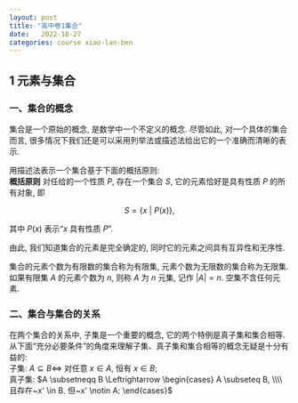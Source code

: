 ```yaml
---
layout: post
title: "高中卷1集合"
date:   2022-10-27
categories: course xiao-lan-ben
---
```


## 1 元素与集合

### 一、集合的概念

集合是一个原始的概念$,$ 是数学中一个不定义的概念$.$ 尽管如此$,$ 对一个具体的集合而言$,$ 很多情况下我们还是可以采用列举法或描述法给出它的一个准确而清晰的表示$.$  

用描述法表示一个集合基于下面的概括原则$:$  
**概括原则** 对任给的一个性质 $P,$ 存在一个集合 $S,$ 它的元素恰好是具有性质 $P$ 的所有对象$,$ 即

$$S = \{ x~\vert~P(x) \}, $$

其中 $P(x)$ 表示“$x$ 具有性质 $P$”$.$  

由此$,$ 我们知道集合的元素是完全确定的$,$ 同时它的元素之间具有互异性和无序性$.$   

集合的元素个数为有限数的集合称为有限集$,$ 元素个数为无限数的集合称为无限集$.$ 如果有限集 $A$ 的元素个数为 $n,$ 则称 $A$ 为 $n$ 元集$,$ 记作 $\vert A \vert = n.$ 空集不含任何元素$.$  

### 二、集合与集合的关系

在两个集合的关系中$,$ 子集是一个重要的概念$,$ 它的两个特例是真子集和集合相等$.$ 从下面“充分必要条件”的角度来理解子集、真子集和集合相等的概念无疑是十分有益的$:$  
子集$:$ $A \subseteq B \Leftrightarrow$ 对任意 $x \in A,$ 恒有 $x \in B;$  
真子集$:$ $A \subsetneqq B \Leftrightarrow \begin{cases} A \subseteq B, \\\\ 且存在~x' \in B, 但~x' \notin A; \end{cases}$  
集合相等$:$ $A = B \Leftrightarrow A \subseteq B, 且~B \subseteq A.$  

容易证明两个集合关系的如下性质$:$  
$1.$ $\varnothing \subseteq A,~\varnothing \subsetneqq A~(A \neq \varnothing);$  
$2.$ $A \subseteq B,~B \subseteq C \Rightarrow A \subseteq C;$  
$3.$ $n$ 元集 $A$ 总共有 $2^n$ 个不同的子集$.$  

如果 $A、B$ 是两个相等的数集$,$ 那么可以得到 $A = B$ 的两个非常有用的必要条件$:$  
$(1)$ 两个集合的元素之和相等$;$  
$(2)$ 两个集合的元素之积相等$.$  

### 三、相关问题举例

## 2 集合的运算

集合的交集、并集、补集三种基本运算是通过元素与集合的关系来定义的$:$  

$$
\begin{aligned}
    A \cap B & = \{ x~\vert~x \in A, 且x \in B \}, \\
    A \cup B & = \{ x~\vert~x \in A, 或 x \in B \}, \\
    \complement_U{A} & = \{ x~\vert~A \subseteq U, x \in U, 且 x \notin A \}
\end{aligned}
$$

请注意这里的逻辑关联词“且”、“或”$,$ 它们在集合运算的定义中起了决定性的作用$.$  

有时$,$ 我们还要用到集合的差集的概念$.$  
**定义** 由属于集合 $A$ 但不属于集合 $B$ 的全体元素组成的集合叫做集合 $A$ 对 $B$ 的差集$,$ 记作 $A - B,$ 即  

$$A - B = \{ x~\vert~x \in A, 且 x \notin B \}.$$  

由这个定义可以看出$,$ 补集只是差集的一种特殊情况$.$  

记 $U$ 为全集$,$ 容易证明集合的运算满足如下法则$:$  
$(1)$等幂律$:$ $A \cap A = A, A \cup A = A;$  
$(2)$同一律$:$ $\begin{aligned} & A \cap U = A, A \cup U = U, \\\\ & A \cap \varnothing = \varnothing, A \cup \varnothing = A; \end{aligned}$  
$(3)$互补律$:$ $A \cap \complement_U{A} = \varnothing, A \cup \complement_U{A} = U;$  
$(4)$交换律$:$ $A \cap B = B \cap A, A \cup B = B \cup A;$  
$(5)$结合律$:$ $\begin{aligned} & A \cap (B \cap C) = (A \cap B) \cap C, \\\\ & A \cup (B \cup C) = (A \cup B) \cup C; \end{aligned}$  
$(6)$分配律$:$ $\begin{aligned} & A \cap (B \cup C) = (A \cap B) \cup (A \cap C), \\\\ & A \cup (B \cap C) = (A \cup B) \cap (A \cup C); \end{aligned}$  
$(7)$吸收律$:$ $A \cup (A \cap B) = A, A \cap (A \cup B) = A;$  
$(8)$反演律(摩根律)$:$ $\begin{aligned} & \complement_U{(A \cap B)} = \complement_U{A} \cup \complement_U{B}, \\\\ & \complement_U{(A \cup B)} = \complement_U{A} \cap \complement_U{B} \end{aligned}$  

利用维恩图可以清晰地理解集合的交、并、补、差运算及其运算律$,$ 维恩图为集合问题的解决提供了一个直观的工具$.$  

## 3 有限集元素的数目

我们知道集合可以分为有限集和无限集两类$,$ 研究无限集元素的“数目”是一个困难而有趣的问题$,$ 最出名的就是所谓“连续统假设”$,$ 但它不是我们的话题$.$ 我们要讨论的问题仅与有限集有关$.$  

### 一、有限集的阶

有限集 $A$ 的元素的数目叫做这个集合的阶$,$ 记作 $\lvert A \rvert$ $($或 $n(A) ).$  

### 二、有关集合阶的不等式

有些集合虽然不能准确求出其元素的数目，但是我们可以利用不等式来估计其阶的范围$.$  

### 三、有关集合阶的最大$($小$)$值

对于满足一定条件的一组集合$,$ 如何确定集合元素数目的最大$($小$)$值$,$ 这也是一类常见的问题$.$  

## 4 集合的分划

一个集合可以写成若干个集合的并集$,$ 例如集合 $\\{ 1, 2, 3, 4, 5 \\} ,$ 可以写成两个集合 $A = \\{ 1, 2, 3 \\}, B = \\{ 3, 4, 5 \\}$ 的并集 $A \cup B;$ 也可以写成三个集合 $C = \\{ 1, 2 \\}, D = \\{ 3, 5 \\}, E = \\{ 4 \\}$ 的并集 $C \cup D \cup E,
$ 等等$.$ 下面我们来研究将一个集合表示成若干个集合的并集的一种特殊情形$.$  

**定义** 把一个集合 $M$ 分成 $n$ 个非空的子集$:$ $A_1, A_2, \cdots, A_n,$ 如果$:$  
$(1)$ $A_i \cap A_j = \varnothing (1 \leq i, j \leq n, i \neq j);$  
$(2)$ $\cap_{i = 1}^n{A} = M,$  
那么$,$ 这些子集的全体叫做集合 $M$ 的一个 $n-$ 分划$.$  

由集合分划的定义$,$ 容易证明有限集的一个非常有用的性质$:$  
**加法原理** 设 $A_1, A_2, \cdots, A_n$ 是有限集 $M$ 的一个 $n-$ 分划$,$ 则  

$$\lvert M \rvert = \sum_{i = 1}^{n}{\lvert A_i \rvert},$$

这是一个基本的计数公式$.$  

集合的分划引出了大量有趣的数学问题$.$  